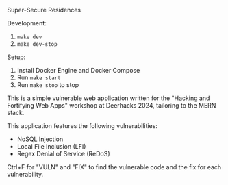 Super-Secure Residences

Development:
1. `make dev`
2. `make dev-stop`

Setup:
1. Install Docker Engine and Docker Compose
2. Run `make start`
3. Run `make stop` to stop

This is a simple vulnerable web application written for the "Hacking and Fortifying Web Apps" workshop at Deerhacks 2024, tailoring to the MERN stack.

This application features the following vulnerabilities:
- NoSQL Injection
- Local File Inclusion (LFI)
- Regex Denial of Service (ReDoS)

Ctrl+F for "VULN" and "FIX" to find the vulnerable code and the fix for each vulnerability.

